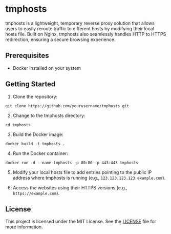 # tmphosts

tmphosts is a lightweight, temporary reverse proxy solution that allows users to easily reroute traffic to different hosts by modifying their local hosts file. Built on Nginx, tmphosts also seamlessly handles HTTP to HTTPS redirection, ensuring a secure browsing experience.

## Prerequisites

- Docker installed on your system

## Getting Started

1. Clone the repository:

```
git clone https://github.com/yourusername/tmphosts.git
```

2. Change to the tmphosts directory:

```
cd tmphosts
```

3. Build the Docker image:

```
docker build -t tmphosts .
```

4. Run the Docker container:

```
docker run -d --name tmphosts -p 80:80 -p 443:443 tmphosts
```

5. Modify your local hosts file to add entries pointing to the public IP address where tmphosts is running (e.g., `123.123.123.123 example.com`).

6. Access the websites using their HTTPS versions (e.g., `https://example.com`).

## License

This project is licensed under the MIT License. See the [LICENSE](LICENSE) file for more information.
